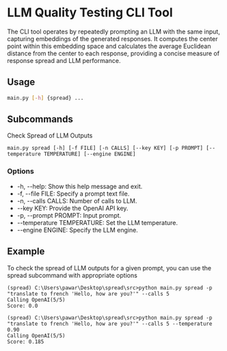# LLM Quality Testing CLI Tool

The CLI tool operates by repeatedly prompting an LLM with the same input, capturing embeddings of the generated responses. It computes the center point within this embedding space and calculates the average Euclidean distance from the center to each response, providing a concise measure of response spread and LLM performance.

## Usage

```bash
main.py [-h] {spread} ...
```

## Subcommands
Check Spread of LLM Outputs
```
main.py spread [-h] [-f FILE] [-n CALLS] [--key KEY] [-p PROMPT] [--temperature TEMPERATURE] [--engine ENGINE]
```
### Options
* -h, --help: Show this help message and exit.
* -f, --file FILE: Specify a prompt text file.
* -n, --calls CALLS: Number of calls to LLM.
* --key KEY: Provide the OpenAI API key.
* -p, --prompt PROMPT: Input prompt.
* --temperature TEMPERATURE: Set the LLM temperature.
* --engine ENGINE: Specify the LLM engine.

## Example
To check the spread of LLM outputs for a given prompt, you can use the spread subcommand with appropriate options
```
(spread) C:\Users\pawar\Desktop\spread\src>python main.py spread -p "translate to french 'Hello, how are you?'" --calls 5
Calling OpenAI(5/5)
Score: 0.0

(spread) C:\Users\pawar\Desktop\spread\src>python main.py spread -p "translate to french 'Hello, how are you?'" --calls 5 --temperature 0.90
Calling OpenAI(5/5)
Score: 0.185
```